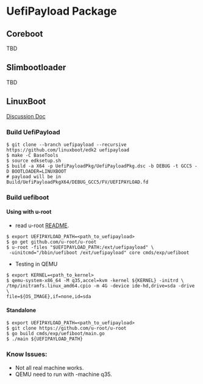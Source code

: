 # UefiPayload Package

## Coreboot
TBD
## Slimbootloader
TBD

## LinuxBoot

[Discussion Doc](https://docs.google.com/document/d/1mU6ICHTh0ot8U45uuRENKOGI8cVzizdyWHGYHpEguVg)

### Build UefiPayload
```shell
$ git clone --branch uefipayload --recursive https://github.com/linuxboot/edk2 uefipayload
$ make -C BaseTools
$ source edksetup.sh
$ build -a X64 -p UefiPayloadPkg/UefiPayloadPkg.dsc -b DEBUG -t GCC5 -D BOOTLOADER=LINUXBOOT
# payload will be in Build/UefiPayloadPkgX64/DEBUG_GCC5/FV/UEFIPAYLOAD.fd
```

### Build uefiboot

#### Using with u-root

* read u-root [README](https://github.com/u-root/u-root/blob/master/README.md).
```shell
$ export UEFIPAYLOAD_PATH=<path_to_uefipayload>
$ go get github.com/u-root/u-root
$ u-root -files "$UEFIPAYLOAD_PATH:/ext/uefipayload" \
 -uinitcmd="/bbin/uefiboot /ext/uefipayload" core cmds/exp/uefiboot
```

* Testing in QEMU
```shell
$ export KERNEL=<path_to_kernel>
$ qemu-system-x86_64 -M q35,accel=kvm -kernel ${KERNEL} -initrd \
/tmp/initramfs.linux_amd64.cpio -m 4G -device ide-hd,drive=sda -drive \
file=${OS_IMAGE},if=none,id=sda
```

#### Standalone
```shell
$ export UEFIPAYLOAD_PATH=<path_to_uefipayload>
$ git clone https://github.com/u-root/u-root
$ go build cmds/exp/uefiboot/main.go
$ ./main ${UEFIPAYLOAD_PATH}
```

### Know Issues:
* Not all real machine works.
* QEMU need to run with -machine q35.
